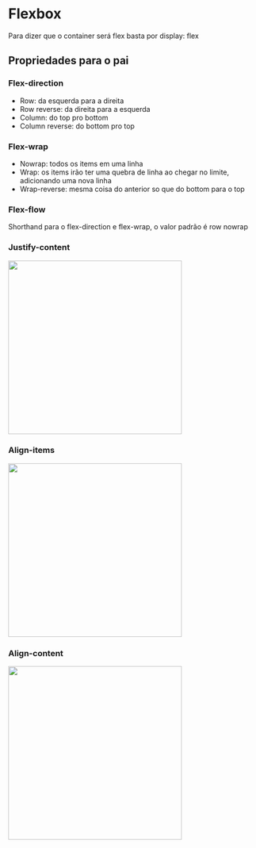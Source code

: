 # Flexbox
Para dizer que o container será flex basta por display: flex

## Propriedades para o pai

### Flex-direction
- Row: da esquerda para a direita
- Row reverse: da direita para a esquerda
- Column: do top pro bottom
- Column reverse: do bottom pro top

### Flex-wrap
- Nowrap: todos os items em uma linha
- Wrap: os items irão ter uma quebra de linha ao chegar no limite, adicionando uma nova linha
- Wrap-reverse: mesma coisa do anterior so que do bottom para o top

### Flex-flow
Shorthand para o flex-direction e flex-wrap, o valor padrão é row nowrap

### Justify-content
<img src="https://user-images.githubusercontent.com/102051011/207039769-e502294b-9945-4677-a886-8d20a642d714.png" width="350px"/>

### Align-items
<img src="https://user-images.githubusercontent.com/102051011/207040586-5c0484c5-55c1-4314-9a98-e905009c6292.png" width="350px"/>

### Align-content
<img src="https://user-images.githubusercontent.com/102051011/207040967-80e6ff1d-4fa2-4631-b7d1-fed8b7bf64c8.png" width="350px"/>
